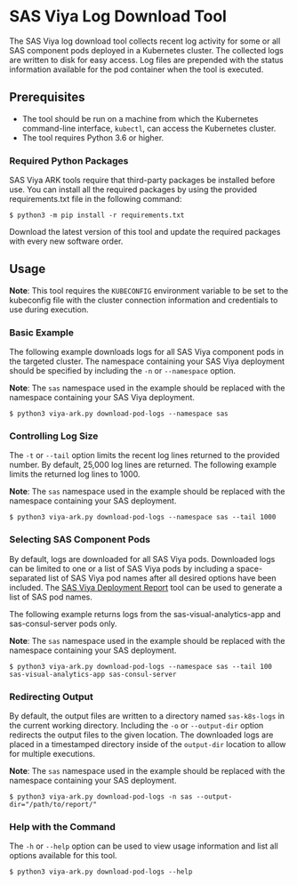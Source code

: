 # SAS Viya Log Download Tool

The SAS Viya log download tool collects recent log activity for some or all SAS component pods deployed
in a Kubernetes cluster. The collected logs are written to disk for easy access. Log files are prepended with the status
information available for the pod container when the tool is executed.

## Prerequisites

- The tool should be run on a machine from which the Kubernetes command-line interface, `kubectl`, can access the Kubernetes cluster. 
- The tool requires Python 3.6 or higher.  

### Required Python Packages

SAS Viya ARK tools require that third-party packages be installed before use. You can install all the required packages by using the provided requirements.txt file in the following command:

```commandline
$ python3 -m pip install -r requirements.txt
```

Download the latest version of this tool and update the required packages with every new software order.

## Usage

**Note**: This tool requires the `KUBECONFIG` environment variable to be set to the kubeconfig file with the cluster
connection information and credentials to use during execution.

### Basic Example

The following example downloads logs for all SAS Viya component pods in the targeted cluster. The namespace containing your SAS
Viya deployment should be specified by including the `-n` or `--namespace` option.

**Note**: The `sas` namespace used in the example should be replaced with the namespace containing your SAS Viya
deployment.

```commandline
$ python3 viya-ark.py download-pod-logs --namespace sas
```

### Controlling Log Size

The `-t` or `--tail` option limits the recent log lines returned to the provided number. By default, 25,000 log lines are returned.
The following example limits the returned log lines to 1000.

**Note**: The `sas` namespace used in the example should be replaced with the namespace containing your SAS
deployment.

```commandline
$ python3 viya-ark.py download-pod-logs --namespace sas --tail 1000
```

### Selecting SAS Component Pods

By default, logs are downloaded for all SAS Viya pods. Downloaded logs can be limited to one or a list of SAS Viya pods 
by including a space-separated list of SAS Viya pod names after all desired options have been included. The
[SAS Viya Deployment Report](../deployment_report) tool can be used to generate a list of SAS pod names.

The following example returns logs from the sas-visual-analytics-app and sas-consul-server pods only.

**Note**: The `sas` namespace used in the example should be replaced with the namespace containing your SAS
deployment.

```commandline
$ python3 viya-ark.py download-pod-logs --namespace sas --tail 100 sas-visual-analytics-app sas-consul-server
```

### Redirecting Output

By default, the output files are written to a directory named `sas-k8s-logs` in the current working directory. Including
the `-o` or `--output-dir` option redirects the output files to the given location. The downloaded logs are placed in a
timestamped directory inside of the `output-dir` location to allow for multiple executions.

**Note**: The `sas` namespace used in the example should be replaced with the namespace containing your SAS
deployment.

```commandline
$ python3 viya-ark.py download-pod-logs -n sas --output-dir="/path/to/report/"
```

### Help with the Command

The `-h` or `--help` option can be used to view usage information and list all options available for this tool.

```commandline
$ python3 viya-ark.py download-pod-logs --help
```
